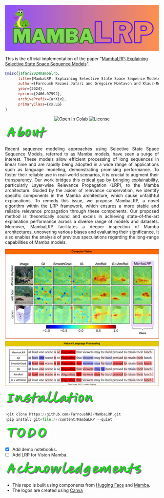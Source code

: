 <center>
    <img src='assets/MambaLRP_logo.jpeg', width='1000'>
</center>

This is the official implementation of the paper "[MambaLRP: Explaining Selective State Space Sequence Models](https://arxiv.org/abs/2406.07592)".

```BibTeX
@misc{jafari2024mambalrp,
      title={MambaLRP: Explaining Selective State Space Sequence Models}, 
      author={Farnoush Rezaei Jafari and Grégoire Montavon and Klaus-Robert Müller and Oliver Eberle},
      year={2024},
      eprint={2406.07592},
      archivePrefix={arXiv},
      primaryClass={cs.LG}
}
```

<div align="center">
    
[![Open In Colab](https://colab.research.google.com/assets/colab-badge.svg)](https://colab.research.google.com/github/FarnoushRJ/MambaLRP/blob/main/minimal_demo.ipynb)
[![License](https://img.shields.io/github/license/FarnoushRJ/MambaLRP)]([https://github.com/FarnoushRJ/MambaLRP/blob/master/LICENSE](https://github.com/FarnoushRJ/MambaLRP/blob/main/LICENSE))

</div>

<p align="left">
  <img src="assets/about.png", height='50'/>
</p>

<p align="justify">Recent sequence modeling approaches using Selective State Space Sequence Models, referred to as Mamba models, have seen a surge of interest. These models allow efficient processing of long sequences in linear time and are rapidly being adopted in a wide range of applications such as language modeling, demonstrating promising performance. To foster their reliable use in real-world scenarios, it is crucial to augment their transparency. Our work bridges this critical gap by bringing explainability, particularly Layer-wise Relevance Propagation (LRP), to the Mamba architecture. Guided by the axiom of relevance conservation, we identify specific components in the Mamba architecture, which cause unfaithful explanations. To remedy this issue, we propose MambaLRP, a novel algorithm within the LRP framework, which ensures a more stable and reliable relevance propagation through these components. Our proposed method is theoretically sound and excels in achieving state-of-the-art explanation performance across a diverse range of models and datasets. Moreover, MambaLRP facilitates a deeper inspection of Mamba architectures, uncovering various biases and evaluating their significance. It also enables the analysis of previous speculations regarding the long-range capabilities of Mamba models.</p>

<p align="center">
  <img src="assets/results.svg", width='700'/>
</p>

<p align="left">
  <img src="assets/installation.png", height='50'/>
</p>

```python
!git clone https://github.com/FarnoushRJ/MambaLRP.git
!pip install git+file:///content/MambaLRP --quiet
```

<p align="left">
  <img src="assets/todo.png", height='50'/>
</p>

- [x] Add demo notebooks.
- [ ] Add LRP for Vision Mamba.

<p align="left">
  <img src="assets/acknowledgements.png", height='50'/>
</p>

- This repo is built using components from [Hugging Face](https://huggingface.co/docs/transformers/en/model_doc/mamba) and [Mamba](https://github.com/state-spaces/mamba).
- The logos are created using [Canva](https://www.canva.com/)
